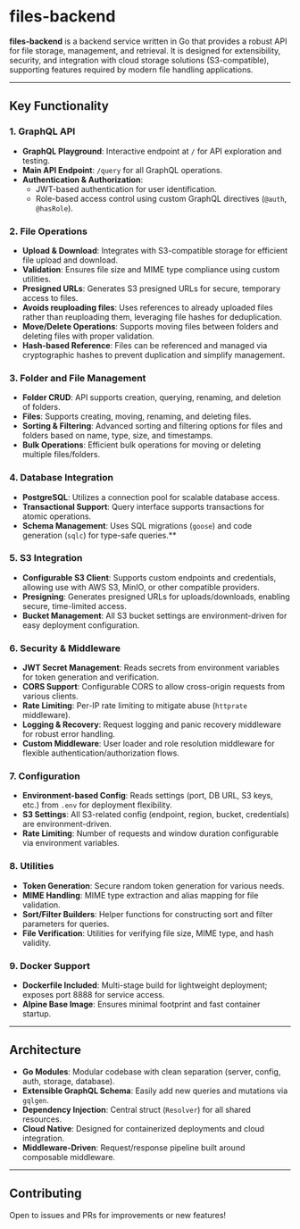 # files-backend

**files-backend** is a backend service written in Go that provides a robust API for file storage, management, and retrieval. It is designed for extensibility, security, and integration with cloud storage solutions (S3-compatible), supporting features required by modern file handling applications.

---

## Key Functionality

### 1. GraphQL API

- **GraphQL Playground**: Interactive endpoint at `/` for API exploration and testing.
- **Main API Endpoint**: `/query` for all GraphQL operations.
- **Authentication & Authorization**:
  - JWT-based authentication for user identification.
  - Role-based access control using custom GraphQL directives (`@auth`, `@hasRole`).

### 2. File Operations

- **Upload & Download**: Integrates with S3-compatible storage for efficient file upload and download.
- **Validation**: Ensures file size and MIME type compliance using custom utilities.
- **Presigned URLs**: Generates S3 presigned URLs for secure, temporary access to files.
- **Avoids reuploading files**: Uses references to already uploaded files rather than reuploading them, leveraging file hashes for deduplication.
- **Move/Delete Operations**: Supports moving files between folders and deleting files with proper validation.
- **Hash-based Reference**: Files can be referenced and managed via cryptographic hashes to prevent duplication and simplify management.

### 3. Folder and File Management

- **Folder CRUD**: API supports creation, querying, renaming, and deletion of folders.
- **Files**: Supports creating, moving, renaming, and deleting files.
- **Sorting & Filtering**: Advanced sorting and filtering options for files and folders based on name, type, size, and timestamps.
- **Bulk Operations**: Efficient bulk operations for moving or deleting multiple files/folders.

### 4. Database Integration

- **PostgreSQL**: Utilizes a connection pool for scalable database access.
- **Transactional Support**: Query interface supports transactions for atomic operations.
- **Schema Management**: Uses SQL migrations (`goose`) and code generation (`sqlc`) for type-safe queries.\*\*

### 5. S3 Integration

- **Configurable S3 Client**: Supports custom endpoints and credentials, allowing use with AWS S3, MinIO, or other compatible providers.
- **Presigning**: Generates presigned URLs for uploads/downloads, enabling secure, time-limited access.
- **Bucket Management**: All S3 bucket settings are environment-driven for easy deployment configuration.

### 6. Security & Middleware

- **JWT Secret Management**: Reads secrets from environment variables for token generation and verification.
- **CORS Support**: Configurable CORS to allow cross-origin requests from various clients.
- **Rate Limiting**: Per-IP rate limiting to mitigate abuse (`httprate` middleware).
- **Logging & Recovery**: Request logging and panic recovery middleware for robust error handling.
- **Custom Middleware**: User loader and role resolution middleware for flexible authentication/authorization flows.

### 7. Configuration

- **Environment-based Config**: Reads settings (port, DB URL, S3 keys, etc.) from `.env` for deployment flexibility.
- **S3 Settings**: All S3-related config (endpoint, region, bucket, credentials) are environment-driven.
- **Rate Limiting**: Number of requests and window duration configurable via environment variables.

### 8. Utilities

- **Token Generation**: Secure random token generation for various needs.
- **MIME Handling**: MIME type extraction and alias mapping for file validation.
- **Sort/Filter Builders**: Helper functions for constructing sort and filter parameters for queries.
- **File Verification**: Utilities for verifying file size, MIME type, and hash validity.

### 9. Docker Support

- **Dockerfile Included**: Multi-stage build for lightweight deployment; exposes port 8888 for service access.
- **Alpine Base Image**: Ensures minimal footprint and fast container startup.

---

## Architecture

- **Go Modules**: Modular codebase with clean separation (server, config, auth, storage, database).
- **Extensible GraphQL Schema**: Easily add new queries and mutations via `gqlgen`.
- **Dependency Injection**: Central struct (`Resolver`) for all shared resources.
- **Cloud Native**: Designed for containerized deployments and cloud integration.
- **Middleware-Driven**: Request/response pipeline built around composable middleware.

---

## Contributing

Open to issues and PRs for improvements or new features!
